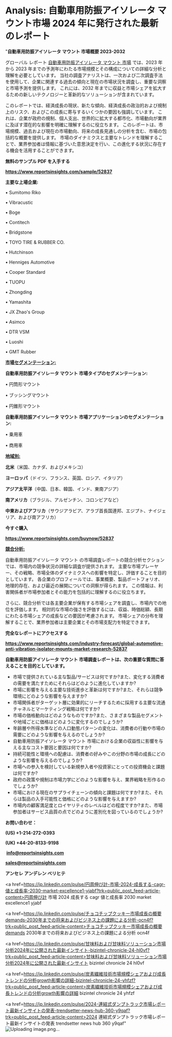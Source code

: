 # Analysis: 自動車用防振アイソレータ マウント市場 2024 年に発行された最新のレポート

"<strong>自動車用防振アイソレータ マウント 市場概要 2023-2032</strong>

グローバル レポート <a href=https://www.reportsinsights.com/sample/52837>自動車用防振アイソレータ マウント 市場</a> では、2023 年から 2023 年までの予測年にわたる市場規模とその構成についての詳細な分析と理解を必要としています。 当社の調査アナリストは、一次および二次調査手法を使用して、企業に関連する過去の傾向と現在の市場状況を調査し、重要な洞察と市場予測を提供します。 これには、2032 年までに収益と市場シェアを拡大​​するための新しいテクノロジーと革新的なソリューションが含まれています。

このレポートでは、経済成長の現状、新たな傾向、経済成長の政治的および規制上のリスク、およびこの成長に寄与するいくつかの要因も強調しています。 これは、企業が政府の規制、個人支出、世界的に拡大する都市化、市場動向が業界に及ぼす潜在的な影響を明確に理解するのに役立ちます。 このレポートは、市場規模、過去および現在の市場動向、将来の成長見通しの分析を含む、市場の包括的な概要を提供します。 市場のダイナミクスと主要なトレンドを理解することで、業界参加者は情報に基づいた意思決定を行い、この進化する状況に存在する機会を活用することができます。

<strong><b>無料のサンプル PDF を入手する</b></strong>

<a href=https://www.reportsinsights.com/sample/52837><strong><u>https://www.reportsinsights.com/sample/52837</u></strong></a>

<strong>主要な上場企業:</strong>

• Sumitomo Riko

• Vibracustic

• Boge

• Contitech

• Bridgstone

• TOYO TIRE & RUBBER CO.

• Hutchinson

• Henniges Automotive

• Cooper Standard

• TUOPU

• Zhongding

• Yamashita

• JX Zhao's Group

• Asimco

• DTR VSM

• Luoshi

• GMT Rubber

<strong><u>市場セグメンテーション</u></strong><strong><u>:</u></strong>

<strong>自動車用防振アイソレータ マウント 市場タイプのセグメンテーション:</strong>

• 円筒形マウント

• ブッシングマウント

• 円錐形マウント

<strong>自動車用防振アイソレータ マウント 市場アプリケーションのセグメンテーション:</strong>

• 乗用車

• 商用車

<strong><u>地域別</u></strong><strong><u>:</u></strong>

<strong>北米</strong>（米国、カナダ、およびメキシコ）

<strong>ヨーロッパ</strong>（ドイツ、フランス、英国、ロシア、イタリア）

<strong>アジア太平洋</strong>（中国、日本、韓国、インド、東南アジア）

<strong>南アメリカ</strong>（ブラジル、アルゼンチン、コロンビアなど）

<strong>中東およびアフリカ</strong>（サウジアラビア、アラブ首長国連邦、エジプト、ナイジェリア、および南アフリカ）

<strong>今すぐ購入</strong>

<a href=https://www.reportsinsights.com/buynow/52837><strong><u>https://www.reportsinsights.com/buynow/52837</u></strong></a>

<strong><u>競合分析:</u></strong>

自動車用防振アイソレータ マウント の市場調査レポートの競合分析セクションでは、市場内の競争状況の詳細な調査が提供されます。 主要な市場プレーヤー、その戦略、市場全体のダイナミクスへの影響を特定し、評価することを目的としています。 各企業のプロフィールでは、事業概要、製品ポートフォリオ、地理的存在、および最近の展開についての洞察が得られます。 この情報は、利害関係者が市場参加者とその能力を包括的に理解するのに役立ちます。

さらに、競合分析では各主要企業が保有する市場シェアを調査し、市場内での地位を評価します。 相対的な市場の強さを評価するには、収益、時価総額、長期にわたる市場シェアの成長などの要因が考慮されます。 市場シェアの分布を理解することで、業界参加者は主要企業とその市場支配力を特定できます。

<strong>完全なレポートにアクセスする</strong>

<a href=https://www.reportsinsights.com/industry-forecast/global-automotive-anti-vibration-isolator-mounts-market-research-52837><strong><u><b>https://www.reportsinsights.com/industry-forecast/global-automotive-anti-vibration-isolator-mounts-market-research-52837</b></u></strong></a>

<strong><b>自動車用防振アイソレータ マウント 市場調査レポートは、次の重要な質問に答えることを目的としています。</b></strong>
<ul>
  <li>市場で提供されている主な製品/サービスは何ですか?また、変化する消費者の需要を満たすためにそれらはどのように進化していますか?</li>
  <li>市場に影響を与える主要な技術進歩と革新は何ですか?また、それらは競争環境にどのような影響を与えますか?</li>
  <li>市場関係者がターゲット層に効果的にリーチするために採用する主要な流通チャネルとマーケティング戦略は何ですか?</li>
  <li>市場の価格動向はどのようなものですか?また、さまざまな製品セグメントや地域ごとに価格はどのように変化するのでしょうか?</li>
  <li>年齢層や所得水準などの人口動態パターンの変化は、消費者の行動や市場の需要にどのような影響を与えるのでしょうか?</li>
  <li>自動車用防振アイソレータ マウント 市場における企業の収益性に影響を与える主なコスト要因と要因は何ですか?</li>
  <li>持続可能性と環境への配慮は、消費者の好みやこの分野の市場の成長にどのような影響を与えるのでしょうか?</li>
  <li>市場への参入を検討している新規参入者や投資家にとっての投資機会と課題は何ですか?</li>
  <li>政府の政策や規制は市場力学にどのような影響を与え、業界戦略を形作るのでしょうか?</li>
  <li>市場における現在のサプライチェーンの傾向と課題は何ですか?また、それらは製品の入手可能性と価格にどのような影響を与えますか?</li>
  <li>市場内の顧客満足度とロイヤリティのレベルはどの程度ですか?また、市場参加者はサービス品質の点でどのように差別化を図っているのでしょうか?</li>
</ul>
<strong>お問い合わせ：</strong>

<strong>(US) +1-214-272-0393</strong>

<strong>(UK) +44-20-8133-9198</strong>

<strong> </strong><a href=info@reportsinsights.com><strong><u>info@reportsinsights.com</u></strong></a>

<a href=sales@reportsinsights.com><strong><u>sales@reportsinsights.com</u></strong></a>

<strong>アンセレ アンデレン ベリヒテ</strong>

<a href=https://jp.linkedin.com/pulse/円周伸び計-市場-2024-成長する-cagr-値と成長率-2030-market-excellence1-yjabf?trk=public_post_feed-article-content>円周伸び計 市場 2024 成長する cagr 値と成長率 2030 market excellence1 yjabf</a>

<a href=https://jp.linkedin.com/pulse/チョコチップクッキー市場成長の概要demands-2030年までの将来およびビジネス上の課題による分析-ocn4f?trk=public_post_feed-article-content>チョコチップクッキー市場成長の概要demands 2030年までの将来およびビジネス上の課題による分析 ocn4f</a>

<a href=https://jp.linkedin.com/pulse/甘味料および甘味料ソリューション市場分析2024年に公開された最新インサイト-bizintel-chronicle-24-hl0vf?trk=public_post_feed-article-content>甘味料および甘味料ソリューション市場分析2024年に公開された最新インサイト bizintel chronicle 24 hl0vf</a>

<a href=https://jp.linkedin.com/pulse/炭素繊維技術市場規模シェアおよび成長トレンドの分析growth影響の詳細-bizintel-chronicle-24-yhfzf?trk=public_post_feed-article-content>炭素繊維技術市場規模シェアおよび成長トレンドの分析growth影響の詳細 bizintel chronicle 24 yhfzf</a>

<a href=https://jp.linkedin.com/pulse/2024-連結式ダンプトラック市場レポート最新インサイトの発表-trendsetter-news-hub-360-y9qaf?trk=public_post_feed-article-content>2024 連結式ダンプトラック市場レポート最新インサイトの発表 trendsetter news hub 360 y9qaf</a>"
![Uploading image.png…]()
